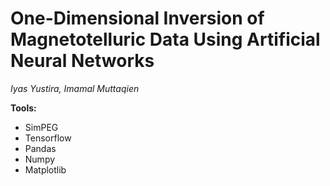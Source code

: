 # One-Dimensional Inversion of Magnetotelluric Data Using Artificial Neural Networks

*Iyas Yustira, Imamal Muttaqien*

**Tools:**

* SimPEG
* Tensorflow
* Pandas
* Numpy
* Matplotlib
